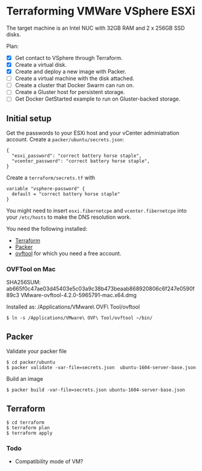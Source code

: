 # Terraforming VMWare VSphere ESXi

The target machine is an Intel NUC with 32GB RAM and 2 x 256GB SSD disks.

Plan:

* [x] Get contact to VSphere through Terraform.
* [x] Create a virtual disk.
* [x] Create and deploy a new image with Packer.
* [ ] Create a virtual machine with the disk attached.
* [ ] Create a cluster that Docker Swarm can run on.
* [ ] Create a Gluster host for persistent storage.
* [ ] Get Docker GetStarted example to run on Gluster-backed storage.

## Initial setup

Get the passwords to your ESXi host and your vCenter adminiatration account. Create a `packer/ubuntu/secrets.json`:

    {
      "esxi_password": "correct battery horse staple",
      "vcenter_password": "correct battery horse staple",
    }

Create a `terraform/secrets.tf` with

    variable "vsphere-password" {
      default = "correct battery horse staple"
    }

You might need to insert `esxi.fibernetcpe` and `vcenter.fibernetcpe` into your `/etc/hosts` to make the DNS resolution work.

You need the following installed:

* [Terraform](https://terraform.io)
* [Packer](https://packer.io)
* [ovftool](https://my.vmware.com/group/vmware/details?downloadGroup=OVFTOOL420&productId=491#) for which you need a free account.

### OVFTool on Mac

SHA256SUM: ab665f0c47ae03d45403e5c03a9c38b473beaab868920806c6f247e0590f89c3
VMware-ovftool-4.2.0-5965791-mac.x64.dmg

Installed as: /Applications/VMware\ OVF\ Tool/ovftool

    $ ln -s /Applications/VMware\ OVF\ Tool/ovftool ~/bin/

## Packer

Validate your packer file

    $ cd packer/ubuntu
    $ packer validate -var-file=secrets.json  ubuntu-1604-server-base.json

Build an image

    $ packer build -var-file=secrets.json ubuntu-1604-server-base.json

## Terraform

    $ cd terraform
    $ terraform plan
    $ terraform apply

### Todo

* Compatibility mode of VM?
